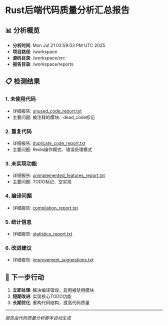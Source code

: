 # Rust后端代码质量分析汇总报告

## 📊 分析概览
- **分析时间**: Mon Jul 21 03:59:02 PM UTC 2025
- **项目路径**: /workspace
- **源码目录**: /workspace/src
- **报告目录**: /workspace/reports

## 📋 检测结果

### 1. 未使用代码
- 详细报告: [unused_code_report.txt](unused_code_report.txt)
- 主要问题: 被注释的模块、dead_code标记

### 2. 重复代码
- 详细报告: [duplicate_code_report.txt](duplicate_code_report.txt)
- 主要问题: Redis操作模式、错误处理模式

### 3. 未实现功能
- 详细报告: [unimplemented_features_report.txt](unimplemented_features_report.txt)
- 主要问题: TODO标记、空实现

### 4. 编译问题
- 详细报告: [compilation_report.txt](compilation_report.txt)

### 5. 统计信息
- 详细报告: [statistics_report.txt](statistics_report.txt)

### 6. 改进建议
- 详细报告: [improvement_suggestions.txt](improvement_suggestions.txt)

## 🎯 下一步行动

1. **立即处理**: 解决编译错误，启用被禁用模块
2. **短期改进**: 实现核心TODO功能
3. **长期优化**: 重构代码结构，提高代码质量

---
*报告由代码质量分析脚本自动生成*
